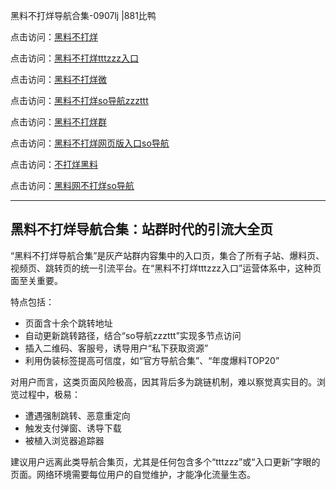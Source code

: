 黑料不打烊导航合集-0907lj |881比鸭

点击访问：<a href="https://heiliaolvzlu3.pages.dev">黑料不打烊</a>  

点击访问：<a href="https://heiliaoyvnrda.pages.dev">黑料不打烊tttzzz入口</a>  

点击访问：<a href="https://heiliao5s28gk.pages.dev">黑料不打烊微</a>  

点击访问：<a href="https://heiliaokof3cy.pages.dev">黑料不打烊so导航zzzttt</a>  

点击访问：<a href="https://heiliaoxrq8i9.pages.dev">黑料不打烊群</a>  

点击访问：<a href="https://heiliao9wsbg3.pages.dev">黑料不打烊网页版入口so导航</a>  

点击访问：<a href="https://heiliaoryrhyu.pages.dev">不打烊黑料</a>  

点击访问：<a href="https://heiliaoxfe5rb.pages.dev">黑料网不打烊so导航</a>  

---

## 黑料不打烊导航合集：站群时代的引流大全页

“黑料不打烊导航合集”是灰产站群内容集中的入口页，集合了所有子站、爆料页、视频页、跳转页的统一引流平台。在“黑料不打烊tttzzz入口”运营体系中，这种页面至关重要。

特点包括：
- 页面含十余个跳转地址  
- 自动更新跳转路径，结合“so导航zzzttt”实现多节点访问  
- 插入二维码、客服号，诱导用户“私下获取资源”  
- 利用伪装标签提高可信度，如“官方导航合集”、“年度爆料TOP20”

对用户而言，这类页面风险极高，因其背后多为跳链机制，难以察觉真实目的。浏览过程中，极易：
- 遭遇强制跳转、恶意重定向  
- 触发支付弹窗、诱导下载  
- 被植入浏览器追踪器

建议用户远离此类导航合集页，尤其是任何包含多个“tttzzz”或“入口更新”字眼的页面。网络环境需要每位用户的自觉维护，才能净化流量生态。

